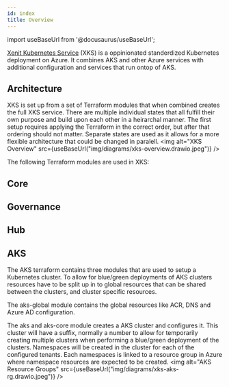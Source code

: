 ```yaml
---
id: index
title: Overview
---
```


import useBaseUrl from '@docusaurus/useBaseUrl';

[Xenit Kubernetes Service](https://xenit.se/it-tjanster/kubernetes-service/) (XKS) is a oppinionated standerdized Kubernetes deployment on Azure. It combines AKS and other
Azure services with additional configuration and services that run ontop of AKS.

## Architecture

XKS is set up from a set of Terraform modules that when combined creates the full XKS service. There are multiple individual states that all fulfill their own purpose and build
upon each other in a heirarchal manner. The first setup requires applying the Terraform in the correct order, but after that ordering should not matter. Separate states are used
as it allows for a more flexible architecture that could be changed in paralell.
<img alt="XKS Overview" src={useBaseUrl("img/diagrams/xks-overview.drawio.jpeg")} />

The following Terraform modules are used in XKS:

## Core

## Governance

## Hub

## AKS

The AKS terraform contains three modules that are used to setup a Kubernetes cluster. To allow for blue/green deployments of AKS clusters resources have to be split up in to
global resources that can be shared between the clusters, and cluster specific resources.

The aks-global module contains the global resources like ACR, DNS and Azure AD configuration.

The aks and aks-core module creates a AKS cluster and configures it. This cluster will have a suffix, normally a number to allow for temporarily creating multiple clusters
when performing a blue/green deployment of the clusters. Namespaces will be created in the cluster for each of the configured tenants. Each namespaces is linked to a resource
group in Azure where namespace resources are expected to be created.
<img alt="AKS Resource Groups" src={useBaseUrl("img/diagrams/xks-aks-rg.drawio.jpeg")} />
